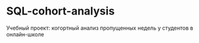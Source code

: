 # SQL-cohort-analysis
Учебный проект: когортный анализ пропущенных недель у студентов в онлайн-школе
